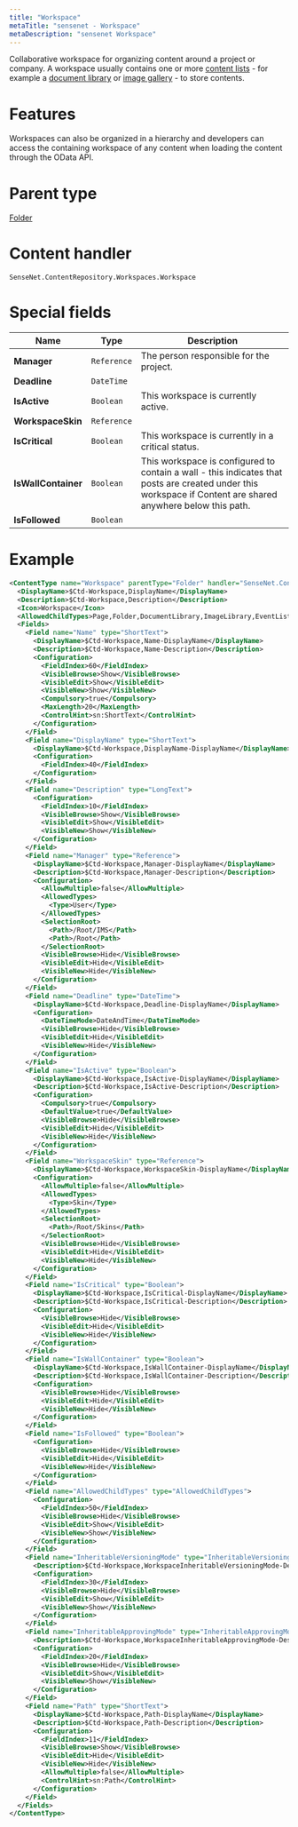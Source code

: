 ```yaml
---
title: "Workspace"
metaTitle: "sensenet - Workspace"
metaDescription: "sensenet Workspace"
---
```


Collaborative workspace for organizing content around a project or company. A workspace usually contains one or more [content lists](/concepts/content-types/08-contentlist) - for example a [document library](/concepts/content-types/09-document-library) or [image gallery](/concepts/content-types/09-image-library) - to store contents. 

# Features

Workspaces can also be organized in a hierarchy and developers can access the containing workspace of any content when loading the content through the OData API.

# Parent type

[Folder](/concepts/content-types/02-folder)

# Content handler

`SenseNet.ContentRepository.Workspaces.Workspace`

# Special fields

| Name                | Type        | Description                                                                                                                                                 |
| ------------------- | ----------- | ----------------------------------------------------------------------------------------------------------------------------------------------------------- |
| **Manager**         | `Reference` | The person responsible for the project.                                                                                                                     |
| **Deadline**        | `DateTime`  |                                                                                                                                                             |
| **IsActive**        | `Boolean`   | This workspace is currently active.                                                                                                                         |
| **WorkspaceSkin**   | `Reference` |                                                                                                                                                             |
| **IsCritical**      | `Boolean`   | This workspace is currently in a critical status.                                                                                                           |
| **IsWallContainer** | `Boolean`   | This workspace is configured to contain a wall - this indicates that posts are created under this workspace if Content are shared anywhere below this path. |
| **IsFollowed**      | `Boolean`   |                                                                                                                                                             |

# Example

```xml
<ContentType name="Workspace" parentType="Folder" handler="SenseNet.ContentRepository.Workspaces.Workspace" xmlns="http://schemas.sensenet.com/SenseNet/ContentRepository/ContentTypeDefinition">
  <DisplayName>$Ctd-Workspace,DisplayName</DisplayName>
  <Description>$Ctd-Workspace,Description</Description>
  <Icon>Workspace</Icon>
  <AllowedChildTypes>Page,Folder,DocumentLibrary,ImageLibrary,EventList,MemoList,LinkList,TaskList,CustomList,Workspace</AllowedChildTypes>
  <Fields>
    <Field name="Name" type="ShortText">
      <DisplayName>$Ctd-Workspace,Name-DisplayName</DisplayName>
      <Description>$Ctd-Workspace,Name-Description</Description>
      <Configuration>
        <FieldIndex>60</FieldIndex>
        <VisibleBrowse>Show</VisibleBrowse>
        <VisibleEdit>Show</VisibleEdit>
        <VisibleNew>Show</VisibleNew>
        <Compulsory>true</Compulsory>
        <MaxLength>20</MaxLength>
        <ControlHint>sn:ShortText</ControlHint>
      </Configuration>
    </Field>
    <Field name="DisplayName" type="ShortText">
      <DisplayName>$Ctd-Workspace,DisplayName-DisplayName</DisplayName>
      <Configuration>
        <FieldIndex>40</FieldIndex>
      </Configuration>
    </Field>
    <Field name="Description" type="LongText">
      <Configuration>
        <FieldIndex>10</FieldIndex>
        <VisibleBrowse>Show</VisibleBrowse>
        <VisibleEdit>Show</VisibleEdit>
        <VisibleNew>Show</VisibleNew>
      </Configuration>
    </Field>
    <Field name="Manager" type="Reference">
      <DisplayName>$Ctd-Workspace,Manager-DisplayName</DisplayName>
      <Description>$Ctd-Workspace,Manager-Description</Description>
      <Configuration>
        <AllowMultiple>false</AllowMultiple>
        <AllowedTypes>
          <Type>User</Type>
        </AllowedTypes>
        <SelectionRoot>
          <Path>/Root/IMS</Path>
          <Path>/Root</Path>
        </SelectionRoot>
        <VisibleBrowse>Hide</VisibleBrowse>
        <VisibleEdit>Hide</VisibleEdit>
        <VisibleNew>Hide</VisibleNew>
      </Configuration>
    </Field>
    <Field name="Deadline" type="DateTime">
      <DisplayName>$Ctd-Workspace,Deadline-DisplayName</DisplayName>
      <Configuration>
        <DateTimeMode>DateAndTime</DateTimeMode>
        <VisibleBrowse>Hide</VisibleBrowse>
        <VisibleEdit>Hide</VisibleEdit>
        <VisibleNew>Hide</VisibleNew>
      </Configuration>
    </Field>
    <Field name="IsActive" type="Boolean">
      <DisplayName>$Ctd-Workspace,IsActive-DisplayName</DisplayName>
      <Description>$Ctd-Workspace,IsActive-Description</Description>
      <Configuration>
        <Compulsory>true</Compulsory>
        <DefaultValue>true</DefaultValue>
        <VisibleBrowse>Hide</VisibleBrowse>
        <VisibleEdit>Hide</VisibleEdit>
        <VisibleNew>Hide</VisibleNew>
      </Configuration>
    </Field>
    <Field name="WorkspaceSkin" type="Reference">
      <DisplayName>$Ctd-Workspace,WorkspaceSkin-DisplayName</DisplayName>
      <Configuration>
        <AllowMultiple>false</AllowMultiple>
        <AllowedTypes>
          <Type>Skin</Type>
        </AllowedTypes>
        <SelectionRoot>
          <Path>/Root/Skins</Path>
        </SelectionRoot>
        <VisibleBrowse>Hide</VisibleBrowse>
        <VisibleEdit>Hide</VisibleEdit>
        <VisibleNew>Hide</VisibleNew>
      </Configuration>
    </Field>
    <Field name="IsCritical" type="Boolean">
      <DisplayName>$Ctd-Workspace,IsCritical-DisplayName</DisplayName>
      <Description>$Ctd-Workspace,IsCritical-Description</Description>
      <Configuration>
        <VisibleBrowse>Hide</VisibleBrowse>
        <VisibleEdit>Hide</VisibleEdit>
        <VisibleNew>Hide</VisibleNew>
      </Configuration>
    </Field>
    <Field name="IsWallContainer" type="Boolean">
      <DisplayName>$Ctd-Workspace,IsWallContainer-DisplayName</DisplayName>
      <Description>$Ctd-Workspace,IsWallContainer-Description</Description>
      <Configuration>
        <VisibleBrowse>Hide</VisibleBrowse>
        <VisibleEdit>Hide</VisibleEdit>
        <VisibleNew>Hide</VisibleNew>
      </Configuration>
    </Field>
    <Field name="IsFollowed" type="Boolean">
      <Configuration>
        <VisibleBrowse>Hide</VisibleBrowse>
        <VisibleEdit>Hide</VisibleEdit>
        <VisibleNew>Hide</VisibleNew>
      </Configuration>
    </Field>
    <Field name="AllowedChildTypes" type="AllowedChildTypes">
      <Configuration>
        <FieldIndex>50</FieldIndex>
        <VisibleBrowse>Hide</VisibleBrowse>
        <VisibleEdit>Show</VisibleEdit>
        <VisibleNew>Show</VisibleNew>
      </Configuration>
    </Field>
    <Field name="InheritableVersioningMode" type="InheritableVersioningMode">
      <Description>$Ctd-Workspace,WorkspaceInheritableVersioningMode-Description</Description>
      <Configuration>
        <FieldIndex>30</FieldIndex>
        <VisibleBrowse>Hide</VisibleBrowse>
        <VisibleEdit>Show</VisibleEdit>
        <VisibleNew>Show</VisibleNew>
      </Configuration>
    </Field>
    <Field name="InheritableApprovingMode" type="InheritableApprovingMode">
      <Description>$Ctd-Workspace,WorkspaceInheritableApprovingMode-Description</Description>
      <Configuration>
        <FieldIndex>20</FieldIndex>
        <VisibleBrowse>Hide</VisibleBrowse>
        <VisibleEdit>Show</VisibleEdit>
        <VisibleNew>Show</VisibleNew>
      </Configuration>
    </Field>
    <Field name="Path" type="ShortText">
      <DisplayName>$Ctd-Workspace,Path-DisplayName</DisplayName>
      <Description>$Ctd-Workspace,Path-Description</Description>
      <Configuration>
        <FieldIndex>11</FieldIndex>
        <VisibleBrowse>Show</VisibleBrowse>
        <VisibleEdit>Hide</VisibleEdit>
        <VisibleNew>Hide</VisibleNew>
        <AllowMultiple>false</AllowMultiple>
        <ControlHint>sn:Path</ControlHint>
      </Configuration>
    </Field>
  </Fields>
</ContentType>
```
